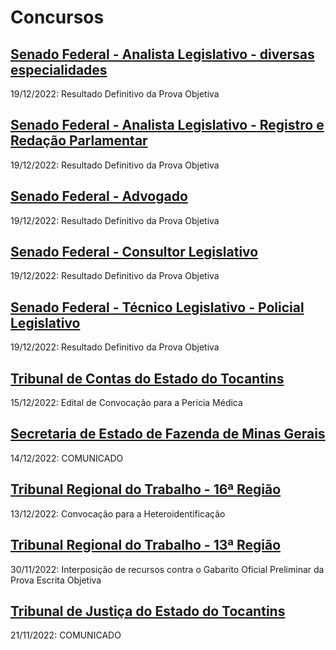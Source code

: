 # Concursos

## [Senado Federal - Analista Legislativo - diversas especialidades](./senado22-1/)
19/12/2022: Resultado Definitivo da Prova Objetiva

## [Senado Federal - Analista Legislativo - Registro e Redação Parlamentar](./senado22-2/)
19/12/2022: Resultado Definitivo da Prova Objetiva

## [Senado Federal - Advogado](./senado22-3/)
19/12/2022: Resultado Definitivo da Prova Objetiva

## [Senado Federal - Consultor Legislativo](./senado22-4/)
19/12/2022: Resultado Definitivo da Prova Objetiva

## [Senado Federal - Técnico Legislativo - Policial Legislativo](./senado22-5/)
19/12/2022: Resultado Definitivo da Prova Objetiva

## [Tribunal de Contas do Estado do Tocantins](./tceto22/)
15/12/2022: Edital de Convocação para a Perícia Médica

## [Secretaria de Estado de Fazenda de Minas Gerais](./sefmg22/)
14/12/2022: COMUNICADO

## [Tribunal Regional do Trabalho - 16ª Região](./trt16/)
13/12/2022: Convocação para a Heteroidentificação

## [Tribunal Regional do Trabalho - 13ª Região](./trt13/)
30/11/2022: Interposição de recursos contra o Gabarito Oficial Preliminar da Prova Escrita Objetiva

## [Tribunal de Justiça do Estado do Tocantins](./tjto22/)
21/11/2022: COMUNICADO
